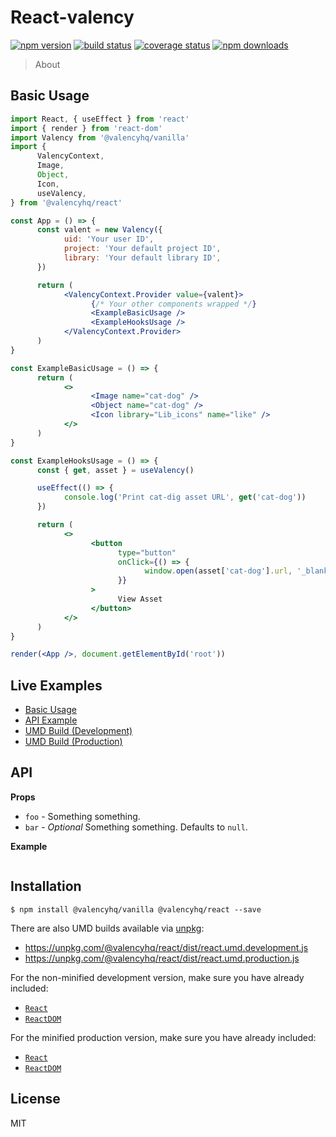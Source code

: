 # React-valency

[![npm version][npmv-image]][npmv-url]
[![build status][build-image]][build-url]
[![coverage status][codecov-image]][codecov-url]
[![npm downloads][npmd-image]][npmd-url]

> About

## Basic Usage

```jsx
import React, { useEffect } from 'react'
import { render } from 'react-dom'
import Valency from '@valencyhq/vanilla'
import {
      ValencyContext,
      Image,
      Object,
      Icon,
      useValency,
} from '@valencyhq/react'

const App = () => {
      const valent = new Valency({
            uid: 'Your user ID',
            project: 'Your default project ID',
            library: 'Your default library ID',
      })

      return (
            <ValencyContext.Provider value={valent}>
                  {/* Your other components wrapped */}
                  <ExampleBasicUsage />
                  <ExampleHooksUsage />
            </ValencyContext.Provider>
      )
}

const ExampleBasicUsage = () => {
      return (
            <>
                  <Image name="cat-dog" />
                  <Object name="cat-dog" />
                  <Icon library="Lib_icons" name="like" />
            </>
      )
}

const ExampleHooksUsage = () => {
      const { get, asset } = useValency()

      useEffect(() => {
            console.log('Print cat-dig asset URL', get('cat-dog'))
      })

      return (
            <>
                  <button
                        type="button"
                        onClick={() => {
                              window.open(asset['cat-dog'].url, '_blank')
                        }}
                  >
                        View Asset
                  </button>
            </>
      )
}

render(<App />, document.getElementById('root'))
```

## Live Examples

- [Basic Usage](https://codesandbox.io/)
- [API Example](https://codesandbox.io/)
- [UMD Build (Development)](https://codesandbox.io/)
- [UMD Build (Production)](https://codesandbox.io/)

## API

**Props**

- `foo` - Something something.
- `bar` - _Optional_ Something something. Defaults to `null`.

**Example**

```jsx
```

## Installation

```
$ npm install @valencyhq/vanilla @valencyhq/react --save
```

There are also UMD builds available via [unpkg](https://unpkg.com/):

- https://unpkg.com/@valencyhq/react/dist/react.umd.development.js
- https://unpkg.com/@valencyhq/react/dist/react.umd.production.js

For the non-minified development version, make sure you have already included:

- [`React`](https://unpkg.com/react/umd/react.development.js)
- [`ReactDOM`](https://unpkg.com/react-dom/umd/react-dom.development.js)

For the minified production version, make sure you have already included:

- [`React`](https://unpkg.com/react/umd/react.production.min.js)
- [`ReactDOM`](https://unpkg.com/react-dom/umd/react-dom.production.min.js)

## License

MIT

[build-image]: https://img.shields.io/github/workflow/status/ahkohd/react/CI?style=flat-square
[build-url]: https://github.com/ahkohd/react/actions?query=workflow%3ACI
[codecov-image]: https://img.shields.io/codecov/c/github/ahkohd/react.svg?style=flat-square
[codecov-url]: https://codecov.io/gh/ahkohd/react
[npmv-image]: https://img.shields.io/npm/v/react.svg?style=flat-square
[npmv-url]: https://www.npmjs.com/package/react
[npmd-image]: https://img.shields.io/npm/dm/react.svg?style=flat-square
[npmd-url]: https://www.npmjs.com/package/react

